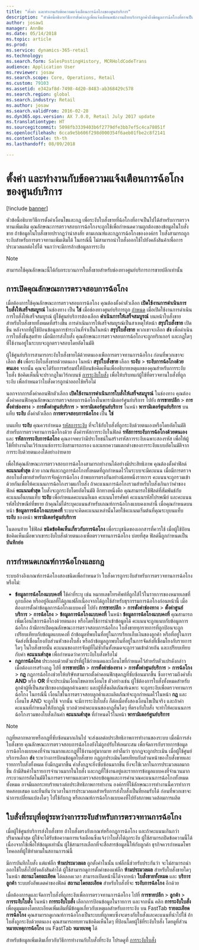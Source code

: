 ```yaml
---
title: "ตั้งค่า และทำงานกับข้อความแจ้งเตือนการฉ้อโกงของศูนย์บริการ"
description: "หัวข้อนี้อธิบายวิธีการตั้งค่ากฎเพื่อแจ้งเตือนพนักงานฝ่ายบริการลูกค้าถึงข้อมูลการฉ้อโกงที่อาจเป็นไปได้เมื่อมีการดำเนินการกับใบสั่ง  คุณสามารถกำหนดรหัสเฉพาะที่ถูกใช้ระงับใบสั่งที่น่าสงสัยโดยอัตโนมัติหรือด้วยตนเอง"
author: josaw1
manager: AnnBe
ms.date: 05/14/2018
ms.topic: article
ms.prod: 
ms.service: dynamics-365-retail
ms.technology: 
ms.search.form: SalesPostingHistory, MCRHoldCodeTrans
audience: Application User
ms.reviewer: josaw
ms.search.scope: Core, Operations, Retail
ms.custom: 79103
ms.assetid: e342af8d-7498-4d20-8483-ab368429c578
ms.search.region: global
ms.search.industry: Retail
ms.author: josaw
ms.search.validFrom: 2016-02-28
ms.dyn365.ops.version: AX 7.0.0, Retail July 2017 update
ms.translationtype: HT
ms.sourcegitcommit: 5098fb3339403b6f2779dfe3bb7ef5c4ca78051f
ms.openlocfilehash: 6cca9e5b606f298d000354f6aeb01fbe2c8f2141
ms.contentlocale: th-th
ms.lasthandoff: 08/09/2018

---
```


# <a name="set-up-and-work-with-call-center-fraud-alerts"></a>ตั้งค่า และทำงานกับข้อความแจ้งเตือนการฉ้อโกงของศูนย์บริการ

[!include [banner](includes/banner.md)]

หัวข้อนี้อธิบายวิธีการตั้งค่าเงื่อนไขและกฎ เพื่อระงับใบสั่งขายที่ฉ้อโกงที่อาจเป็นไปได้สำหรับการตรวจทานเพิ่มเติม คุณลักษณะการตรวจสอบการฉ้อโกงจะถูกใช้เพื่อกำหนดความถูกต้องของข้อมูลในใบสั่งขาย ถ้าข้อมูลในใบสั่งขายปรากฏว่าน่าสงสัย ตามเกณฑ์และกฎการฉ้อโกงขององค์กร ใบสั่งสามารถถูกระงับสำหรับการตรวจทานเพิ่มเติมได้ ในกรณีนี้ ไม่สามารถนำใบสั่งออกใช้ไปยังคลังสินค้าเพื่อการประมวลผลต่อไปได้ จนกว่าจะมีการล้างข้อมูลการระงับ

> [!NOTE]
> สามารถใช้คุณลักษณะนี้ได้กับกระบวนการใบสั่งขายสำหรับช่องทางศูนย์บริการการขายปลีกเท่านั้น

## <a name="turning-on-the-fraud-check-feature"></a>การเปิดคุณลักษณะการตรวจสอบการฉ้อโกง

เมื่อต้องการใช้คุณลักษณะการตรวจสอบการฉ้อโกง คุณต้องตั้งค่าตัวเลือก **เปิดใช้งานการดำเนินการใบสั่งให้เสร็จสมบูรณ์** ในช่องทาง เป็น **ใช่** เมื่อช่องทางศูนย์บริการถูก [กำหนด](https://docs.microsoft.com/en-us/dynamics365/unified-operations/retail/set-up-order-processing-options) เมื่อเปิดใช้งานการดำเนินการใบสั่งให้เสร็จสมบูรณ์ ผู้ใช้ศูนย์บริการต้องเลือก **ดำเนินการให้เสร็จสมบูรณ์** บนหน้าใบสั่งขายสำหรับใบสั่งขายทั้งหมดที่สร้างขึ้น การดำเนินการให้เสร็จสมบูรณ์เป็นสาเหตุให้หน้า **สรุปใบสั่งขาย** เปิดขึ้น หลังจากที่ผู้ใช้ป้อนข้อมูลการชำระเงินที่จำเป็นในหน้า **สรุปใบสั่งขาย** พวกเขาจะเลือก **ส่ง** เพื่อดำเนินการใบสั่งขั้นสุดท้าย เมื่อมีการส่งใบสั่ง คุณลักษณะการตรวจสอบการฉ้อโกงจะถูกทริกเกอร์ และกฎใดๆ ที่ใช้งานอยู่ในระบบจะถูกตรวจสอบโดยอัตโนมัติ

ผู้ใช้ศูนย์บริการสามารถระงับใบสั่งขายได้ด้วยตนเองเพือการตรวจทานการฉ้อโกง ก่อนที่พวกเขาจะเลือก **ส่ง** เพื่อระงับใบสั่งขายด้วยตนเอง ในหน้า **สรุปใบสั่งขาย** เลือก **ระงับ** \> **ระงับการฉ้อโกงด้วยตนเอง** จากนั้น คุณจะได้รับการพร้อมท์ให้ป้อนข้อคิดเห็นเพื่ออธิบายเหตุผลของคุณสำหรับการระงับใบสั่ง ข้อคิดเห็นนี้จะปรากฏในเวิร์กเบนซ์ [การระงับใบสั่ง](https://docs.microsoft.com/en-us/dynamics365/unified-operations/retail/work-with-order-holds) เพื่อให้บริบทแก่ผู้ใช้ที่ตรวจทานใบสั่งที่ถูกระงับ เพื่อกำหนดว่าใบสั่งควรถูกนำออกใช้หรือไม่

นอกจากการตั้งค่าคอนฟิกตัวเลือก **เปิดใช้งานการดำเนินการใบสั่งให้เสร็จสมบูรณ์** ในช่องทาง คุณต้องตั้งค่าคอนฟิกคุณลักษณะการตรวจสอบการฉ้อโกงในพารามิเตอร์ศูนย์บริการ ไปยัง **การขายปลีก** \> **การตั้งค่าช่องทาง** \> **การตั้งค่าศูนย์บริการ** \> **พารามิเตอร์ศูนย์บริการ** ในหน้า **พารามิเตอร์ศูนย์บริการ** บนแท็บ **ระงับ** ตั้งค่าตัวเลือก **การตรวจสอบการฉ้อโกง** เป็น **ใช่**

บนแท็บ **ระงับ** คุณควรกำหนด [รหัสการระงับ](https://docs.microsoft.com/en-us/dynamics365/unified-operations/retail/work-with-order-holds) ที่จะใช้กับใบสั่งที่ถูกระงับด้วยตนเองหรือโดยอัตโนมัติสำหรับการตรวจทานการฉ้อโกงด้วย ตั้งค่ารหัสการระงับในฟิลด์ **รหัสการระงับการฉ้อโกงด้วยตนเอง** และ **รหัสการระงับการฉ้อโกง** คุณอาจพบว่ามีประโยชน์ในสร้างรหัสการระงับเฉพาะสองรหัส เพื่อให้ผู้ใช้ที่ทำงานในเวิร์กเบนซ์การระงับสามารถกรอง และแยกความแตกต่างของการระงับแบบอัตโนมัติจากการระงับด้วยตนเองได้อย่างง่ายดาย

เพื่อให้คุณลักษณะการตรวจสอบการฉ้อโกงสามารถทำงานได้อย่างมีประสิทธิภาพ คุณต้องตั้งค่าฟิลด์ **คะแนนต่ำสุด** ด้วย เกณฑ์และกฎการฉ้อโกงทั้งหมดที่ถูกกำหนดไว้ในระบบจะมีคะแนน เมื่อมีการตรวจสอบใบสั่งขายสำหรับการจับคู่การฉ้อโกง ถ้าพบการตรงกันอย่างน้อยหนึ่งรายการ คะแนนจะถูกรวมเข้าด้วยกันเพื่อให้คะแนนการฉ้อโกงรวมแก่ใบสั่ง ถ้าคะแนนการฉ้อโกงรวมสำหรับใบสั่งเกินกว่าค่าของฟิลด์ **คะแนนต่ำสุด** ใบสั่งจะถูกระงับโดยอัตโนมัติ อีกทางหนึ่งคือ คุณสามารถใช้ฟิลด์ที่สัมพันธ์กับคะแนนอื่นบนแท็บ **ระงับ** เพื่อกำหนดคะแนนอีเมล คะแนนโทรศัพท์ คะแนนรหัสไปรษณีย์ และคะแนนรหัสไปรษณีย์ที่ขยาย ถ้าคุณไม่ได้ระบุคะแนนสำหรับเกณฑ์การฉ้อโกงแบบคงเหล่านี้ เมื่อคุณกำหนดบนหน้า **ข้อมูลการฉ้อโกงแบบคงที่** ระบบจะคิดคะแนนเหล่านั้นโดยใช้คะแนนเริ่มต้นที่คุณระบุบนแท็บ **ระงับ** ของหน้า **พารามิเตอร์ศูนย์บริการ**

ในตอนท้าย ใช้ฟิลด์ **ชนิดข้อคิดเห็นเกี่ยวกับการฉ้อโกง** เพื่อระบุชนิดของเอกสารที่ควรใช้ เมื่อผู้ใช้ป้อนข้อคิดเห็นเมื่อพวกเขาระงับใบสั่งด้วยตนเองเพื่อตรวจทานการฉ้อโกง บ่อยที่สุด ฟิลด์นี้ถูกกำหนดเป็น **บันทึกย่อ**

## <a name="defining-fraud-criteria-and-rules"></a>การกำหนดเกณฑ์การฉ้อโกงและกฎ

ระบบอ้างอิงเกณฑ์การฉ้อโกงสองชนิดเพื่อกำหนดว่า ใบสั่งควรถูกระงับสำหรับการตรวจทานการฉ้อโกงหรือไม่:

- **ข้อมูลการฉ้อโกงแบบคงที่** ใช้ค่าที่ระบุ เช่น หมายเลขโทรศัพท์ที่ถูกใส้ไว้ในรายการของหมายเลขที่ถูกบล็อค หรืออยู่อีเมลที่ได้ถูกแฟล็กเนื่องจากได้ถูกใช้สำหรับธุรกรรมการฉ้อโกงก่อนหน้านี้ เมื่อต้องการตั้งค่าข้อมูลการฉ้อโกงแบบคงที่ ไปยัง **การขายปลีก** \> **การตั้งค่าช่องทาง** \> **ตั้งค่าศูนย์บริการ** \> **การฉ้อโกง** \> **ข้อมูลการฉ้อโกงแบบคงที่** ในหน้า **ข้อมูลการฉ้อโกงแบบคงที่** คุณสามารถเพิ่มเงื่อนไขการฉ้อโกงด้วยตนเอง หรือโดยใช้การนำเข้าข้อมูลได้ คะแนนจะถูกแนบกับข้อมูลการฉ้อโกง ถ้ามีการเปิดคุณลักษณะการตรวจสอบการฉ้อโกง ใบสั่งขายทุกรายการที่ถูกป้อนจะถูกเปรียบเทียบกับข้อมูลแบบคงที่ ถ้าข้อมูลที่พบในที่อยู่ในการเรียกเก็บเงินของลูกค้า หรือที่อยู่ในการจัดส่งที่เชื่อมโยงกับส่วนหัวของใบสั่ง หรือถ้าข้อมูลถูกพบในที่อยู่ในการจัดส่งที่เชื่อมโยงกับรายการใดๆ ในใบสั่งขายนั้น คะแนนของการจับคู่ที่ไม่ซ้ำกันทั้งหมดจะถูกรวมเข้าด้วยกัน และเปรียบเทียบกับค่า **คะแนนต่ำสุด** เพื่อกำหนดว่าควรระงับใบสั่งหรือไม่
- **กฎการฉ้อโกง** ประกอบด้วยตัวแปรที่ผู้ใช้กำหนดและเงื่อนไขที่กำหนดไว้สำหรับตัวแปรดังกล่าว เมื่อต้องการสร้างกฎ ไปที่ **การขายปลีก** \> **การตั้งค่าช่องทาง** \> **การตั้งค่าศูนย์บริการ** \> **การฉ้อโกง** \> **กฎ** กฎการฉ้อโกงช่วยให้บริษัทสามารถตั้งค่าคอนฟิกชุดกฎที่ซับซ้อนมากขึ้น ซึ่งอาจรวมถึงคำสั่ง **AND** หรือ **OR** ที่จะประเมินเงื่อนไขหลายเงื่อนไข ตัวอย่างเช่น ผู้ใช้ต้องการใบสั่งทั้งหมดสำหรับลูกค้าผู้ที่เป็นสมาชิกของกลุ่มลูกค้าเฉพาะ และผู้ที่สั่งผลิตภัณฑ์เฉพาะ จะถูกระงับเพื่อตรวจทานการฉ้อโกง ในกรณีนี้ เงื่อนไขในการตรวจสอบลูกค้าและผลิตภัณฑ์จะถูกกำหนดไว้ในหน้า **กฎ** และเงื่อนไข AND จะถูกใช้ จากนั้น จะมีการระงับใบสั่ง ก็ต่อเมื่อทั้งสองเงื่อนไขเป็นจริง และถ้าค่าคะแนนที่กำหนดให้กับกฎนี้ บวกด้วยค่าคะแนนของกฎอื่นใดๆ ที่ตรงกับใบสั่ง จะทำให้คะแนนการฉ้อโกงรวมของใบสั่งเกินค่า **คะแนนต่ำสุด** ที่กำหนดไว้ในหน้า **พารามิเตอร์ศูนย์บริการ**

> [!NOTE]
> กฎที่หลากหลายหรือกฎที่ซับซ้อนมากเกินไป จะส่งผลต่อประสิทธิภาพการทำงานของระบบ เมื่อมีการส่งใบสั่งขาย คุณลักษณะการตรวจสอบการฉ้อโกงยังไม่ถูกปรับให้เหมาะสม เพื่อจัดการกับรายการข้อมูลการฉ้อโกงแบบคงที่จำนวนมากและกฎที่ใช้งานอยู่มากมาย อย่าลืมว่า ทุกกฎจะถูกประเมิน เมื่อผู้ใช้ศูนย์บริการเลือก **ส่ง** ระหว่างการป้อนข้อมูลใบสั่งขาย กฎถูกประเมินโดยเทียบกับส่วนหน้าของใบสั่งขายและรายการใบสั่งทั้งหมด ยิ่งมีกฎมากขึ้น คำสั่งกฎจะยิ่งซับซ้อนมากขึ้น ยิ่งจะใช้เวลาในการประมวลผลมากขึ้น ถ้ามีสินค้าในรายการจำนวนมากในใบสั่ง และกฎที่ใช้งานอยู่และรายการข้อมูลแบบคงที่จำนวนมาก กระบวนการอัตโนมัติในการตรวจทานและตรวจสอบข้อมูลและการคำนวณคะแนนการฉ้อโกงทั้งหมดทั้งหมด อาจมีผลกระทบร้ายแรงต่อประสิทธิภาพการทำงาน องค์กรที่ใช้ลักษณะการทำงานนี้ควรทำการทดสอบเสมอ และยืนยันว่าเวลาในการประมวลผลสำหรับการส่งใบสั่งเป็นที่ยอมรับได้ ก่อนที่พวกเขาจะนำการเปลี่ยนแปลงใดๆ ไปใช้กับกฎ หรือเกณฑ์การฉ้อโกงแบบคงที่ไปยังสภาพแวดล้อมการผลิต

## <a name="identifying-orders-that-are-on-hold-for-fraud-review"></a>ใบสั่งที่ระบุที่อยู่ระหว่างการระงับสำหรับการตรวจทานการฉ้อโกง

เมื่อผู้ใช้ศูนย์บริการส่งใบสั่งขาย ถ้าใบสั่งตรงกับเกณฑ์หรือกฎการฉ้อโกง และถ้าคะแนนเกินกว่าปริมาณต่ำสุด ผู้ใช้จะได้รับข้อความการแจ้งเตือนซึ่งแจ้งว่าใบสั่งได้ถูกระงับ ผู้ใช้สามารถปิดข้อความนี้ได้ เนื่องจากใช้เพื่อให้ข้อมูลเท่านั้น ผู้ใช้สามารถเลือกที่จะสื่อสารข้อมูลนี้ให้กับลูกค้า ธุรกิจควรกำหนดโพรโทคอลที่ผู้ใช้ทำตามในสถานการณ์นี้

มีการบันทึกใบสั่ง แต่แฟล็ก **ห้ามประมวลผล** ถูกตั้งค่าในนั้น แฟล็กนี้ช่วยรับประกันว่า จะไม่สามารถนำออกใช้ใบสั่งไปยังคลังสินค้าได้ ผู้ใช้สามารถดูการตั้งค่าของแฟล็ก **ห้ามประมวลผล** สำหรับใบสั่งขายใดๆ ในหน้า **สถานะโดยละเอียด** ได้ตลอดเวลา สามารถเปิดหน้านี้ได้จากหน้า **ใบสั่งขายทั้งหมด** และ **บริการลูกค้า** ระบบยังอัพเดตค่าของฟิลด์ **สถานะโดยละเอียด** สำหรับใบสั่งที่จะ **ระงับการฉ้อโกง** อีกด้วย

เมื่อต้องการดูและจัดการใบสั่งที่ถูกระงับเพื่อการตรวจทานการฉ้อโกง ไปที่ **การขายปลีก** \> **ลูกค้า** \> **การระงับใบสั่ง** ในหน้า **การระงับใบสั่ง** เลือกการป้อนข้อมูลในรายการ และจากนั้น คลิก **การระงับใบสั่ง** เพื่อดูมุมมองโดยละเอียดเพิ่มเติมที่มีข้อมูลเกี่ยวกับเหตุผลสำหรับการระงับ บน FastTab **รายละเอียดการฉ้อโกง** คุณสามารถดูเกณฑ์การฉ้อโกงเป็นระบบที่ถูกพบซึ่งจะตรงกับใบสั่งและคะแนนที่นำไปใช้ ถ้าใบสั่งถูกระงับด้วยตนเอง คุณสามารถทบทวนข้อคิดเห็นใดๆ ที่ป้อนโดยผู้ใช้ที่ระงับใบสั่ง โดยดูที่ส่วน **หมายเหตุการฉ้อโกง** บน FastTab **หมายเหตุ** ได้

สำหรับข้อมูลเพิ่มเติมเกี่ยวกับวิธีการทำงานกับใบสั่งที่ระงับ โปรดดูที่ [การระงับใบสั่ง](https://docs.microsoft.com/en-us/dynamics365/unified-operations/retail/work-with-order-holds)

